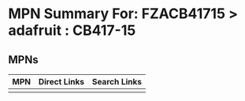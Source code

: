 



# MPN Summary For: FZACB41715 > adafruit : CB417-15

## MPNs
  

|MPN|Direct Links|Search Links|
| :--- | :--- | :--- |
||||

